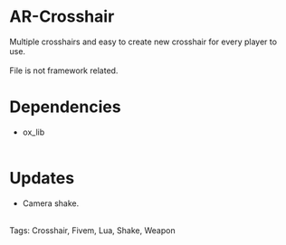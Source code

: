 # AR-Crosshair
Multiple crosshairs and easy to create new crosshair for every player to use.
<br></br>
File is not framework related.

# Dependencies
- ox_lib
<br></br>
# Updates
- Camera shake.
<br></br>

Tags: Crosshair, Fivem, Lua, Shake, Weapon
